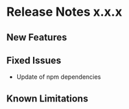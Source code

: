 # Release Notes x.x.x

## New Features

## Fixed Issues
- Update of npm dependencies

## Known Limitations
